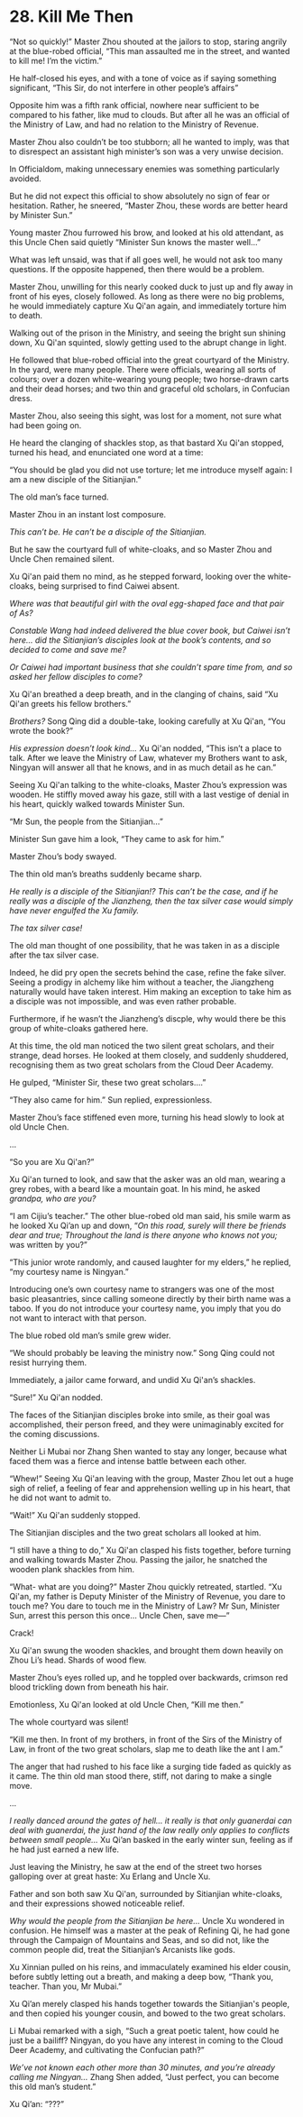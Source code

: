 
# 28. Kill Me Then

“Not so quickly!” Master Zhou shouted at the jailors to stop, staring angrily at the blue-robed official, “This man assaulted me in the street, and wanted to kill me! I’m the victim.”

He half-closed his eyes, and with a tone of voice as if saying something significant, “This Sir, do not interfere in other people’s affairs”

Opposite him was a fifth rank official, nowhere near sufficient to be compared to his father, like mud to clouds. But after all he was an official of the Ministry of Law, and had no relation to the Ministry of Revenue.

Master Zhou also couldn’t be too stubborn; all he wanted to imply, was that to disrespect an assistant high minister’s son was a very unwise decision.

In Officialdom, making unnecessary enemies was something particularly avoided.

But he did not expect this official to show absolutely no sign of fear or hesitation. Rather, he sneered, “Master Zhou, these words are better heard by Minister Sun.”

Young master Zhou furrowed his brow, and looked at his old attendant, as this Uncle Chen said quietly “Minister Sun knows the master well…”

What was left unsaid, was that if all goes well, he would not ask too many questions. If the opposite happened, then there would be a problem.

Master Zhou, unwilling for this nearly cooked duck to just up and fly away in front of his eyes, closely followed. As long as there were no big problems, he would immediately capture Xu Qi'an again, and immediately torture him to death.

Walking out of the prison in the Ministry, and seeing the bright sun shining down, Xu Qi'an squinted, slowly getting used to the abrupt change in light. 

He followed that blue-robed official into the great courtyard of the Ministry. In the yard, were many people. There were officials, wearing all sorts of colours; over a dozen white-wearing young people; two horse-drawn carts and their dead horses; and two thin and graceful old scholars, in Confucian dress.

Master Zhou, also seeing this sight, was lost for a moment, not sure what had been going on.

He heard the clanging of shackles stop, as that bastard Xu Qi'an stopped, turned his head, and enunciated one word at a time:

“You should be glad you did not use torture; let me introduce myself again: I am a new disciple of the Sitianjian.”

The old man’s face turned.

Master Zhou in an instant lost composure. 

*This can’t be. He can’t be a disciple of the Sitianjian.*

But he saw the courtyard full of white-cloaks, and so Master Zhou and Uncle Chen remained silent. 

Xu Qi'an paid them no mind, as he stepped forward, looking over the white-cloaks, being surprised to find Caiwei absent.

*Where was that beautiful girl with the oval egg-shaped face and that pair of As?*

*Constable Wang had indeed delivered the blue cover book, but Caiwei isn’t here… did the Sitianjian’s disciples look at the book’s contents, and so decided to come and save me?*

*Or Caiwei had important business that she couldn’t spare time from, and so asked her fellow disciples to come?*

Xu Qi'an breathed a deep breath, and in the clanging of chains, said “Xu Qi'an greets his fellow brothers.”

*Brothers?* Song Qing did a double-take, looking carefully at Xu Qi'an, “You wrote the book?”

*His expression doesn’t look kind…* Xu Qi'an nodded, “This isn’t a place to talk. After we leave the Ministry of Law, whatever my Brothers want to ask, Ningyan will answer all that he knows, and in as much detail as he can.”

Seeing Xu Qi'an talking to the white-cloaks, Master Zhou’s expression was wooden. He stiffly moved away his gaze, still with a last vestige of denial in his heart, quickly walked towards Minister Sun.

“Mr Sun, the people from the Sitianjian…”

Minister Sun gave him a look, “They came to ask for him.”

Master Zhou’s body swayed.

The thin old man’s breaths suddenly became sharp.

*He really is a disciple of the Sitianjian!? This can’t be the case, and if he really was a disciple of the Jianzheng, then the tax silver case would simply have never engulfed the Xu family.*

*The tax silver case!*

The old man thought of one possibility, that he was taken in as a disciple after the tax silver case. 

Indeed, he did pry open the secrets behind the case, refine the fake silver. Seeing a prodigy in alchemy like him without a teacher, the Jiangzheng naturally would have taken interest. Him making an exception to take him as a disciple was not impossible, and was even rather probable.

Furthermore, if he wasn’t the Jianzheng’s discple, why would there be this group of white-cloaks gathered here.

At this time, the old man noticed the two silent great scholars, and their strange, dead horses. He looked at them closely, and suddenly shuddered, recognising them as two great scholars from the Cloud Deer Academy.

He gulped, “Minister Sir, these two great scholars….”

“They also came for him.” Sun replied, expressionless. 

Master Zhou’s face stiffened even more, turning his head slowly to look at old Uncle Chen.

…

“So you are Xu Qi'an?”

Xu Qi'an turned to look, and saw that the asker was an old man, wearing a grey robes, with a beard like a mountain goat. In his mind, he asked *grandpa, who are you?*

“I am Cijiu’s teacher.” The other blue-robed old man said, his smile warm as he looked Xu Qi’an up and down, “*On this road, surely will there be friends dear and true; Throughout the land is there anyone who knows not you;* was written by you?”

“This junior wrote randomly, and caused laughter for my elders,” he replied, “my courtesy name is Ningyan.”

Introducing one’s own courtesy name to strangers was one of the most basic pleasantries, since calling someone directly by their birth name was a taboo. If you do not introduce your courtesy name, you imply that you do not want to interact with that person.

The blue robed old man’s smile grew wider.

“We should probably be leaving the ministry now.” Song Qing could not resist hurrying them.

Immediately, a jailor came forward, and undid Xu Qi'an’s shackles.

“Sure!” Xu Qi'an nodded.

The faces of the Sitianjian disciples broke into smile, as their goal was accomplished, their person freed, and they were unimaginably excited for the coming discussions.

Neither Li Mubai nor Zhang Shen wanted to stay any longer, because what faced them was a fierce and intense battle between each other.

“Whew!” Seeing Xu Qi'an leaving with the group, Master Zhou let out a huge sigh of relief, a feeling of fear and apprehension welling up in his heart, that he did not want to admit to.

“Wait!” Xu Qi'an suddenly stopped. 

The Sitianjian disciples and the two great scholars all looked at him. 

“I still have a thing to do,” Xu Qi'an clasped his fists together, before turning and walking towards Master Zhou. Passing the jailor, he snatched the wooden plank shackles from him.

“What- what are you doing?” Master Zhou quickly retreated, startled. “Xu Qi'an, my father is Deputy Minister of the Ministry of Revenue, you dare to touch me? You dare to touch me in the Ministry of Law? Mr Sun, Minister Sun, arrest this person this once… Uncle Chen, save me—”

Crack!

Xu Qi'an swung the wooden shackles, and brought them down heavily on Zhou Li’s head. Shards of wood flew.

Master Zhou’s eyes rolled up, and he toppled over backwards, crimson red blood trickling down from beneath his hair.

Emotionless, Xu Qi'an looked at old Uncle Chen, “Kill me then.”

The whole courtyard was silent!

“Kill me then. In front of my brothers, in front of the Sirs of the Ministry of Law, in front of the two great scholars, slap me to death like the ant I am.”

The anger that had rushed to his face like a surging tide faded as quickly as it came. The thin old man stood there, stiff, not daring to make a single move.

…

*I really danced around the gates of hell… it really is that only guanerdai can deal with guanerdai, the just hand of the law really only applies to conflicts between small people…* Xu Qi’an basked in the early winter sun, feeling as if he had just earned a new life. 

Just leaving the Ministry, he saw at the end of the street two horses galloping over at great haste: Xu Erlang and Uncle Xu.

Father and son both saw Xu Qi'an, surrounded by Sitianjian white-cloaks, and their expressions showed noticeable relief.

*Why would the people from the Sitianjian be here…* Uncle Xu wondered in confusion. He himself was a master at the peak of Refining Qi, he had gone through the Campaign of Mountains and Seas, and so did not, like the common people did, treat the Sitianjian’s Arcanists like gods. 

Xu Xinnian pulled on his reins, and immaculately examined his elder cousin, before subtly letting out a breath, and making a deep bow, “Thank you, teacher. Than you, Mr Mubai.”

Xu Qi’an merely clasped his hands together towards the Sitianjian's people, and then copied his younger cousin, and bowed to the two great scholars.

Li Mubai remarked with a sigh, “Such a great poetic talent, how could he just be a bailiff? Ningyan, do you have any interest in coming to the Cloud Deer Academy, and cultivating the Confucian path?”

*We’ve not known each other more than 30 minutes, and you’re already calling me Ningyan…* Zhang Shen added, “Just perfect, you can become this old man’s student.”

Xu Qi’an: “???”
    